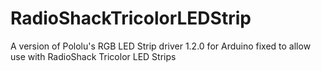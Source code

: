 RadioShackTricolorLEDStrip
==========================

A version of Pololu's RGB LED Strip driver 1.2.0 for Arduino fixed to allow use with RadioShack Tricolor LED Strips
